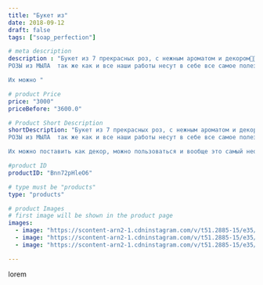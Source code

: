 ```yaml
---
title: "Букет из"
date: 2018-09-12
draft: false
tags: ["soap_perfection"]

# meta description
description : "Букет из 7 прекрасных роз, с нежным ароматом и декором💖💖💖🤩🌹🌹🌹
РОЗЫ из МЫЛА  так же как и все наши работы несут в себе все самое полезное и ароматное!

Их можно "

# product Price
price: "3000"
priceBefore: "3600.0"

# Product Short Description
shortDescription: "Букет из 7 прекрасных роз, с нежным ароматом и декором💖💖💖🤩🌹🌹🌹
РОЗЫ из МЫЛА  так же как и все наши работы несут в себе все самое полезное и ароматное!

Их можно поставить как декор, можно пользоваться и вообще это самый необычный подарок к любому празднику🎁🎀✨🎉🎈🎈🎈🎇🎆"

#product ID
productID: "Bnn72pHleO6"

# type must be "products"
type: "products"

# product Images
# first image will be shown in the product page
images:
  - image: "https://scontent-arn2-1.cdninstagram.com/v/t51.2885-15/e35/40447650_538760003218825_2810869099601868282_n.jpg?se=7&tp=1&_nc_ht=scontent-arn2-1.cdninstagram.com&_nc_cat=101&_nc_ohc=ByoLZRUzfCwAX9yiite&ccb=7-4&oh=2ff06c95927b8a8b5e0dc62db20a2e16&oe=60850A6F&ig_cache_key=MTg2NjcyMzgwNzA4NTI1OTQ3Ng%3D%3D.2-ccb7-4"
  - image: "https://scontent-arn2-1.cdninstagram.com/v/t51.2885-15/e35/40612193_237493997111299_2285917415137483199_n.jpg?se=7&tp=1&_nc_ht=scontent-arn2-1.cdninstagram.com&_nc_cat=107&_nc_ohc=27aHln0MXxEAX99pjwK&ccb=7-4&oh=e702c34b56b19ef1fea008f9164aa078&oe=6083F35D&ig_cache_key=MTg2NjcyMzgwNzA3NzA1MTQxMA%3D%3D.2-ccb7-4"
  - image: "https://scontent-arn2-1.cdninstagram.com/v/t51.2885-15/e35/40370419_1934036536899975_6924422143815038138_n.jpg?se=7&tp=1&_nc_ht=scontent-arn2-1.cdninstagram.com&_nc_cat=103&_nc_ohc=4sZ4VctZJt8AX_cfPpm&ccb=7-4&oh=ae01ba87b6f08e7e0f4233e90040ea77&oe=60839972&ig_cache_key=MTg2NjcyMzgwNzA2ODU3MTc5OQ%3D%3D.2-ccb7-4"

---
```

lorem
